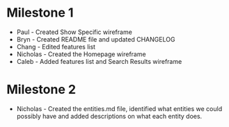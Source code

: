 # Milestone 1

- Paul - Created Show Specific wireframe
- Bryn - Created README file and updated CHANGELOG
- Chang - Edited features list
- Nicholas - Created the Homepage wireframe
- Caleb - Added features list and Search Results wireframe

# Milestone 2

- Nicholas - Created the entities.md file, identified what entities we could possibly have and added descriptions on what each entity does. 
